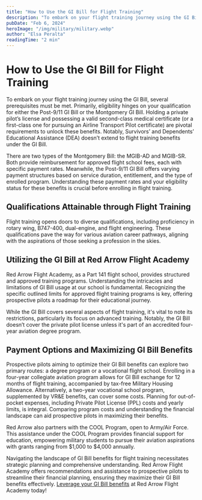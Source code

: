 ```yaml
---
title: "How to Use the GI Bill for Flight Training"
description: "To embark on your flight training journey using the GI Bill, several prerequisites must be met. Primarily, eligibility hinges on your qualification for either the Post-9/11 GI Bill or the Montgomery GI Bill. Holding a private pilot’s license and possessing a valid second-class medical certificate (or a first-class one for pursuing an Airline Transport Pilot certificate) are pivotal requirements to unlock these benefits. Notably, Survivors’ and Dependents’ Educational Assistance (DEA) doesn’t extend to flight training benefits under the GI Bill."
pubDate: "Feb 6, 2024"
heroImage: "/img/military/military.webp"
author: "Elsa Peralta"
readingTime: "2 min"
---
```


# How to Use the GI Bill for Flight Training

To embark on your flight training journey using the GI Bill, several prerequisites must be met. Primarily, eligibility hinges on your qualification for either the Post-9/11 GI Bill or the Montgomery GI Bill. Holding a private pilot’s license and possessing a valid second-class medical certificate (or a first-class one for pursuing an Airline Transport Pilot certificate) are pivotal requirements to unlock these benefits. Notably, Survivors’ and Dependents’ Educational Assistance (DEA) doesn’t extend to flight training benefits under the GI Bill.

There are two types of the Montgomery Bill: the MGIB-AD and MGIB-SR. Both provide reimbursement for approved flight school fees, each with specific payment rates. Meanwhile, the Post-9/11 GI Bill offers varying payment structures based on service duration, entitlement, and the type of enrolled program. Understanding these payment rates and your eligibility status for these benefits is crucial before enrolling in flight training.

## Qualifications Attainable through Flight Training

Flight training opens doors to diverse qualifications, including proficiency in rotary wing, B747-400, dual-engine, and flight engineering. These qualifications pave the way for various aviation career pathways, aligning with the aspirations of those seeking a profession in the skies.

## Utilizing the GI Bill at Red Arrow Flight Academy

Red Arrow Flight Academy, as a Part 141 flight school, provides structured and approved training programs. Understanding the intricacies and limitations of GI Bill usage at our school is fundamental. Recognizing the specific outlined limits for approved flight training programs is key, offering prospective pilots a roadmap for their educational journey.

While the GI Bill covers several aspects of flight training, it's vital to note its restrictions, particularly its focus on advanced training. Notably, the GI Bill doesn’t cover the private pilot license unless it's part of an accredited four-year aviation degree program.

## Payment Options and Maximizing GI Bill Benefits

Prospective pilots aiming to optimize their GI Bill benefits can explore two primary routes: a degree program or a vocational flight school. Enrolling in a four-year collegiate aviation program allows for GI Bill exchange for 12 months of flight training, accompanied by tax-free Military Housing Allowance. Alternatively, a two-year vocational school program, supplemented by VR&E benefits, can cover some costs. Planning for out-of-pocket expenses, including Private Pilot License (PPL) costs and yearly limits, is integral. Comparing program costs and understanding the financial landscape can aid prospective pilots in maximizing their benefits.

Red Arrow also partners with the COOL Program, open to Army/Air Force. This assistance under the COOL Program provides financial support for education, empowering military students to pursue their aviation aspirations with grants ranging from $1,000 to $4,000 annually.

Navigating the landscape of GI Bill benefits for flight training necessitates strategic planning and comprehensive understanding. Red Arrow Flight Academy offers recommendations and assistance to prospective pilots to streamline their financial planning, ensuring they maximize their GI Bill benefits effectively. [Leverage your GI Bill benefits](https://red-arrow.rightrudder.marketing/flight-programs/military-rotor-transition/) at Red Arrow Flight Academy today!